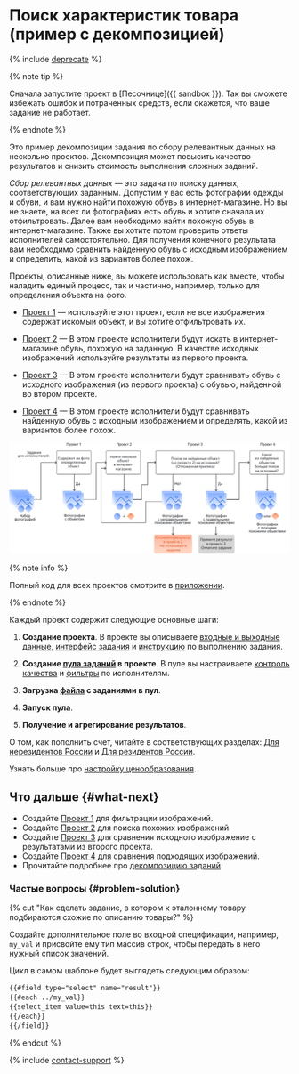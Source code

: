 # Поиск характеристик товара (пример с декомпозицией)

{% include [deprecate](../../_includes/deprecate.md) %}

{% note tip %}

Сначала запустите проект в [Песочнице]({{ sandbox }}). Так вы сможете избежать ошибок и потраченных средств, если окажется, что ваше задание не работает.

{% endnote %}

Это пример декомпозиции задания по сбору релевантных данных на несколько проектов. Декомпозиция может повысить качество результатов и снизить стоимость выполнения сложных заданий.

_Сбор релевантных данных_ — это задача по поиску данных, соответствующих заданным. Допустим у вас есть фотографии одежды и обуви, и вам нужно найти похожую обувь в интернет-магазине. Но вы не знаете, на всех ли фотографиях есть обувь и хотите сначала их отфильтровать. Далее вам необходимо найти похожую обувь в интернет-магазине. Также вы хотите потом проверить ответы исполнителей самостоятельно. Для получения конечного результата вам необходимо сравнить найденную обувь с исходным изображением и определить, какой из вариантов более похож.

Проекты, описанные ниже, вы можете использовать как вместе, чтобы наладить единый процесс, так и частично, например, только для определения объекта на фото.

- [Проект 1](contain_item.md) — используйте этот проект, если не все изображения содержат искомый объект, и вы хотите отфильтровать их.

- [Проект 2](find_an_item_in_store.md) — В этом проекте исполнители будут искать в интернет-магазине обувь, похожую на заданную. В качестве исходных изображений используйте результаты из первого проекта.

- [Проект 3](item_look_similar.md) — В этом проекте исполнители будут сравнивать обувь с исходного изображения (из первого проекта) с обувью, найденной во втором проекте.

- [Проект 4](item_more_similar.md) — В этом проекте исполнители будут сравнивать найденную обувь с исходным изображением и определять, какой из вариантов более похож.

![](../_images/other/main-1.svg)

{% note info %}

Полный код для всех проектов смотрите в [приложении](appendix-expanded-code.md).

{% endnote %}

Каждый проект содержит следующие основные шаги:

1. **Создание проекта**. В проекте вы описываете [входные и выходные данные](../../glossary.md#input-output-data), [интерфейс задания](../../glossary.md#task-interface) и [инструкцию](../../glossary.md#instructions) по выполнению задания.

1. **Создание [пула заданий](../../glossary.md#pool) в проекте**. В пуле вы настраиваете [контроль качества](../../glossary.md#quality-control) и [фильтры](../../glossary.md#filters) по исполнителям.

1. **Загрузка [файла](https://tlk.s3.yandex.net/wsdm2020/dataset_1.tsv) с заданиями в пул**.

1. **Запуск пула**.

1. **Получение и агрегирование результатов**.

О том, как пополнить счет, читайте в соответствующих разделах: [Для нерезидентов России](refill.md) и [Для резидентов России](refill-russia.md).

Узнать больше про [настройку ценообразования](dynamic-pricing.md#section_wb1_lhl_vlb).

## Что дальше {#what-next}

- Создайте [Проект 1](contain_item.md) для фильтрации изображений.
- Создайте [Проект 2](find_an_item_in_store.md) для поиска похожих изображений.
- Создайте [Проект 3](item_look_similar.md) для сравнения исходного изображение с результатами из второго проекта.
- Создайте [Проект 4](item_more_similar.md) для сравнения подходящих изображений.
- Прочитайте подробнее про [декомпозицию заданий](solution-architecture.md).

### Частые вопросы {#problem-solution}

{% cut "Как сделать задание, в котором к эталонному товару подбираются схожие по описанию товары?" %}

Создайте дополнительное поле во входной спецификации, например, `my_val` и присвойте ему тип массив строк, чтобы передать в него нужный список значений.

Цикл в самом шаблоне будет выглядеть следующим образом:

```html
{{#field type="select" name="result"}}
{{#each ../my_val}}
{{select_item value=this text=this}}
{{/each}}
{{/field}}
```

{% endcut %}

{% include [contact-support](../_includes/contact-support-help.md) %}